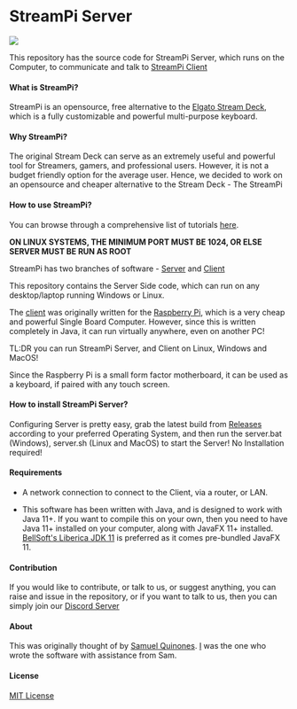 # StreamPi Server

![](https://raw.githubusercontent.com/ladiesman6969/streampi_server/master/app_icon.png)

This repository has the source code for StreamPi Server, which runs on the Computer, to communicate and talk to [StreamPi Client](https://github.com/ladiesman6969/streampi_client)

#### What is StreamPi?

StreamPi is an opensource, free alternative to the [Elgato Stream Deck](https://www.elgato.com/en/gaming/stream-deck), which is a fully customizable and powerful multi-purpose keyboard. 

#### Why StreamPi?

The original Stream Deck can serve as an extremely useful and powerful tool for Streamers, gamers, and professional users. However, it is not a budget friendly option for the average user. Hence, we decided to work on an opensource and cheaper alternative to the Stream Deck - The StreamPi

#### How to use StreamPi?

You can browse through a comprehensive list of tutorials [here](google.com).

**ON LINUX SYSTEMS, THE MINIMUM PORT MUST BE 1024, OR ELSE SERVER MUST BE RUN AS ROOT**

StreamPi has two branches of software - [Server](https://github.com/ladiesman6969/streampi_server) and [Client](https://github.com/ladiesman6969/streampi_client)

This repository contains the Server Side code, which can run on any desktop/laptop running Windows or Linux. 

The [client](https://github.com/ladiesman6969/streampi_client/) was originally written for the [Raspberry Pi](https://www.raspberrypi.org/), which is a very cheap and powerful Single Board Computer. However, since this is written completely in Java, it can run virtually anywhere, even on another PC!

TL:DR you can run StreamPi Server, and Client on Linux, Windows and MacOS!

Since the Raspberry Pi is a small form factor motherboard, it can be used as a keyboard, if paired with any touch screen.

#### How to install StreamPi Server?

Configuring Server is pretty easy, grab the latest build from [Releases](https://github.com/ladiesman6969/streampi_server/releases) according to your preferred Operating System, and then run the server.bat (Windows), server.sh (Linux and MacOS) to start the Server! No Installation required!

#### Requirements

* A network connection to connect to the Client, via a router, or LAN.

* This software has been written with Java, and is designed to work with Java 11+. If you want to compile this on your own, then you need to have Java 11+ installed on your computer, along with JavaFX 11+ installed. [BellSoft's Liberica JDK 11](https://bell-sw.com/pages/java-11.0.4/) is preferred as it comes pre-bundled JavaFX 11.

#### Contribution

If you would like to contribute, or talk to us, or suggest anything, you can raise and issue in the repository, or if you want to talk to us, then you can simply join our [Discord Server](https://discord.gg/BExqGmk)

#### About

This was originally thought of by [Samuel Quinones](https://twitter.com/SamuelQuinones1). [I](https://twitter.com/ladiesman36069) was the one who wrote the software with assistance from Sam.

#### License

[MIT License](https://github.com/ladiesman6969/streampi_server/blob/master/LICENSE)

